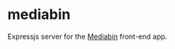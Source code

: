 # mediabin
Expressjs server for the [Mediabin](https://github.com/tcodej/mediabin-ui) front-end app.